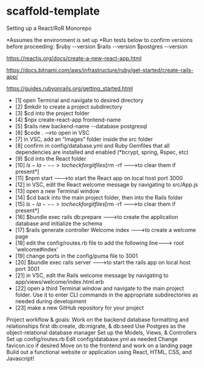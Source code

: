 # scaffold-template
Setting up a React/RoR Monorepo

*Assumes the environment is set up
*Run tests below to confirm versions before proceeding:
    $ruby --version
    $rails --version
    $postgres --version

https://reactjs.org/docs/create-a-new-react-app.html

https://docs.bitnami.com/aws/infrastructure/ruby/get-started/create-rails-app/

https://guides.rubyonrails.org/getting_started.html


- [1] open Terminal and navigate to desired directory
- [2] $mkdir to create a project subdirectory
- [3] $cd into the project folder
- [4] $npx create-react-app frontend-name
- [5] $rails new backend-name --database postgresql
- [6] $code .   -->to open in VSC
- [7] in VSC, add an “images” folder inside the src folder
- [8] confirm in config/database.yml and Ruby Gemfiles that all dependencies are installed and enabled (*bcrypt, spring, Rspec, etc)
- [9] $cd into the React folder
- [10] $ls -la   --->to check for git files [$rm -rf   --->to clear them if present*]
- [11] $npm start   --->to start the React app on local host port 3000
- [12] in VSC, edit the React welcome message by navigating to src/App.js
- [13] open a new Terminal window
- [14] $cd back into the main project folder, then into the Rails folder
- [15] $ls -la   --->to check for git files [$rm -rf   --->to clear them if present*]
- [16] $bundle exec rails db:prepare   --->to create the application database and initialize the schema
- [17] $rails generate controller Welcome index   --->to create a welcome page
- [18] edit the config/routes.rb file to add the following line--->   root 'welcome#index'
- [19] change ports in the config/puma file to 3001
- [20] $bundle exec rails server   --->to start the rails app on local host port 3001
- [21] in VSC, edit the Rails welcome message by navigating to app/views/welcome/index.html.erb
- [22] open a third Terminal window and navigate to the main project folder. Use it to enter CLI commands in the appropriate subdirectories as needed during development
- [23] make a new GitHub repository for your project

Project workflow & goals:
    Work on the backend database formatting and relationships first
    db:create, db:migrate, & db:seed
    Use Postgres as the object-relational database manager
    Set up the Models, Views, & Controllers
    Set up config/routes.rb
    Edit config/database.yml as needed
    Change favicon.ico if desired
    Move on to the frontend and work on a landing page
    Build out a functional website or application using React, HTML, CSS, and Javascript!